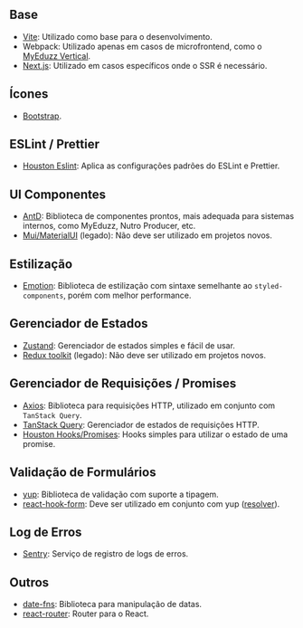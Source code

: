 ## Base
* [Vite](https://vitejs.dev): Utilizado como base para o desenvolvimento.
* Webpack: Utilizado apenas em casos de microfrontend, como o [MyEduzz Vertical](https://github.com/eduzz/myeduzz-vertical/wiki).
* [Next.js](https://nextjs.org): Utilizado em casos específicos onde o SSR é necessário.

## Ícones
* [Bootstrap](https://icons.getbootstrap.com).

## ESLint / Prettier
* [Houston Eslint](https://eduzz.github.io/houston/eslint-config/README): Aplica as configurações padrões do ESLint e Prettier.

## UI Componentes
* [AntD](https://ant.design/): Biblioteca de componentes prontos, mais adequada para sistemas internos, como MyEduzz, Nutro Producer, etc.
* [Mui/MaterialUI](https://mui.com/) (legado): Não deve ser utilizado em projetos novos.

## Estilização
* [Emotion](https://emotion.sh/docs/introduction): Biblioteca de estilização com sintaxe semelhante ao `styled-components`, porém com melhor performance.

## Gerenciador de Estados
* [Zustand](https://github.com/pmndrs/zustand): Gerenciador de estados simples e fácil de usar.
* [Redux toolkit](https://redux-toolkit.js.org) (legado): Não deve ser utilizado em projetos novos.

## Gerenciador de Requisições / Promises
* [Axios](https://axios-http.com/ptbr/): Biblioteca para requisições HTTP, utilizado em conjunto com `TanStack Query`.
* [TanStack Query](https://tanstack.com/query/v4/): Gerenciador de estados de requisições HTTP.
* [Houston Hooks/Promises](https://eduzz.github.io/houston/hooks/usePromise): Hooks simples para utilizar o estado de uma promise.

## Validação de Formulários
* [yup](https://github.com/jquense/yup): Biblioteca de validação com suporte a tipagem.
* [react-hook-form](https://www.react-hook-form.com): Deve ser utilizado em conjunto com yup ([resolver](https://www.npmjs.com/package/@hookform/resolvers#Yup)).

## Log de Erros
* [Sentry](https://docs.sentry.io/platforms/javascript/guides/react): Serviço de registro de logs de erros.

## Outros
* [date-fns](https://date-fns.org/): Biblioteca para manipulação de datas.
* [react-router](https://reactrouter.com/en/main): Router para o React.
